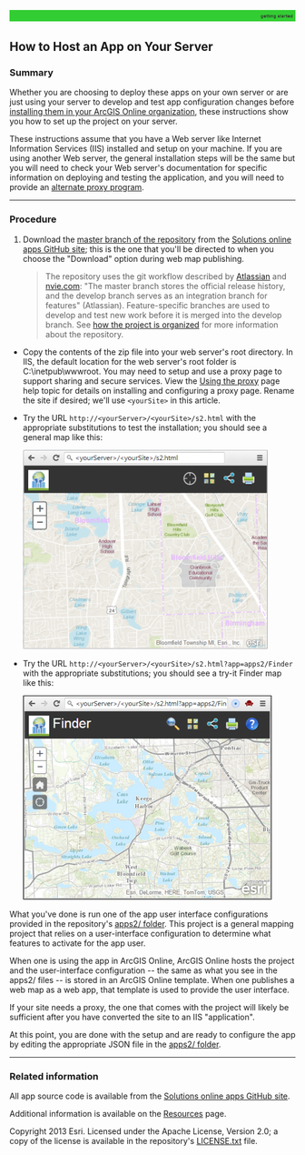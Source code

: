 [how the project is organized]: HowProjectIsOrganized.md
[master branch of the repository]: https://github.com/Esri/local-government-online-apps/archive/master.zip
[Atlassian]: https://www.atlassian.com/git/workflows#!workflow-gitflow
[nvie.com]: http://nvie.com/posts/a-successful-git-branching-model/
[alternate proxy program]: https://github.com/esri/resource-proxy
[default map]: images/defaultMap.png "default map"
[default Finder map]: images/defaultFinderMap.png "default Finder"
[apps2/ folder]: ../../apps2/
[Using the proxy]: https://developers.arcgis.com/javascript/jshelp/ags_proxy.html

[Solutions online apps GitHub site]: https://github.com/Esri/local-government-online-apps
[Resources]: Resources.md
[LICENSE.txt]: ../../LICENSE.txt
[hostonline]: HowToHostAppOnOnline.md

![](images/gettingStarted.png)

## How to Host an App on Your Server

### Summary

Whether you are choosing to deploy these apps on your own server or are just using your server to develop and test app configuration changes before [installing them in your ArcGIS Online organization][hostonline], these instructions show you how to set up the project on your server.

These instructions assume that you have a Web server like Internet Information Services (IIS) installed and setup on your machine. If you are using another Web server, the general installation steps will be the same but you will need to check your Web server's documentation for specific information on deploying and testing the application, and you will need to provide an [alternate proxy program][].

----------
### Procedure

1. Download the [master branch of the repository][] from the [Solutions online apps GitHub site][]; this is the one that you'll be directed to when you choose the "Download" option during web map publishing.

    > The repository uses the git workflow described by [Atlassian][] and [nvie.com][]: "The master branch stores the official release history, and the develop branch serves as an integration branch for features" (Atlassian). Feature-specific branches are used to develop and test new work before it is merged into the develop branch. See [how the project is organized][] for more information about the repository.

* Copy the contents of the zip file into your web server's root directory. In IIS, the default location for the web server's root folder is C:\inetpub\wwwroot. You may need to setup and use a proxy page to support sharing and secure services. View the [Using the proxy][] page help topic for details on installing and configuring a proxy page. Rename the site if desired; we'll use `<yourSite>` in this article.

* Try the URL `http://<yourServer>/<yourSite>/s2.html` with the appropriate substitutions to test the installation; you should see a general map like this:

    ![default map][]

* Try the URL `http://<yourServer>/<yourSite>/s2.html?app=apps2/Finder` with the appropriate substitutions; you should see a try-it Finder map like this:

    ![default Finder map][]

What you've done is run one of the app user interface configurations provided in the repository's [apps2/ folder][]. This project is a general mapping project that relies on a user-interface configuration to determine what features to activate for the app user.

When one is using the app in ArcGIS Online, ArcGIS Online hosts the project and the user-interface configuration -- the same as what you see in the apps2/ files -- is stored in an ArcGIS Online template. When one publishes a web map as a web app, that template is used to provide the user interface.

If your site needs a proxy, the one that comes with the project will likely be sufficient after you have converted the site to an IIS "application".

At this point, you are done with the setup and are ready to configure the app by editing the appropriate JSON file in the [apps2/ folder][].

----------
### Related information

All app source code is available from the [Solutions online apps GitHub site][].

Additional information is available on the [Resources][] page.

Copyright 2013 Esri. Licensed under the Apache License, Version 2.0; a copy of the license is available in the repository's [LICENSE.txt][] file.